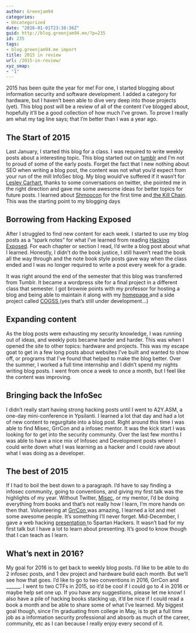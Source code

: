 ```yaml
---
author: Greenjam94
categories:
- Uncategorized
date: "2016-01-01T23:38:36Z"
guid: http://blog.greenjam94.me/?p=235
id: 235
tags:
- blog.greenjam94.me import
title: 2015 in review
url: /2015-in-review/
xyz_smap:
- "1"
---
```


2015 has been quite the year for me! For one, I started blogging about information security and software development. I added a category for hardware, but I haven’t been able to dive very deep into those projects (yet). This blog post will be a review of all of the content I’ve blogged about, hopefully it’ll be a good collection of how much I’ve grown. To prove I really am what my tag line says; that I’m better than I was a year ago.

## The Start of 2015

Last January, I started this blog for a class. I was required to write weekly posts about a interesting topic. This blog started out on [tumblr](http://greenjam94.tumblr.com/) and I’m not to proud of some of the early posts. Forget the fact that I new nothing about SEO when writing a blog post, the content was not what you’d expect from your run of the mill InfoSec blog. My blog would’ve suffered if it wasn’t for [Lesley Carhart](https://twitter.com/hacks4pancakes), thanks to some conversations on twitter, she pointed me in the right direction and gave me some awesome ideas for better topics for future posts. I learned about [Shmoocon](http://shmoocon.org/) for the first time and[ the Kill Chain](http://blog.greenjam94.me/the-kill-chain/). This was the starting point to my blogging days

## Borrowing from Hacking Exposed

After I struggled to find new content for each week. I started to use my blog posts as a “spark notes” for what I’ve learned from reading [Hacking Exposed](http://www.amazon.com/Hacking-Exposed-Network-Security-Solutions/dp/0071613749). For each chapter or section I read, I’d write a blog post about what I learned. Honestly, I didn’t do the book justice, I still haven’t read the book all the way through and the note book style posts gave way when the class ended and I was no longer required to write a post every week for a grade.

It was right around the end of the semester that this blog was transferred from Tumblr. It became a wordpress site for a final project in a different class that semester. I got brownie points with my professor for hosting a blog and being able to maintain it along with my [homepage ](http://greenjam94.me/)and a side project called [COGSS ](http://blog.greenjam94.me/cogss/)(yes that’s still under development…)

## Expanding content

As the blog posts were exhausting my security knowledge, I was running out of ideas, and weekly pots became harder and harder. This was when I opened the site to other topics: hardware and projects. This was my escape goat to get in a few long posts about websites I’ve built and wanted to show off, or programs that I’ve found that helped to make the blog better. Over the summer, I worked a full time internship and I didn’t spend my nights writing blog posts. I went from once a week to once a month, but I feel like the content was improving.

## Bringing back the InfoSec

I didn’t really start having strong hacking posts until I went to A2Y.ASM, a one-day mini-conference in Ypsilanti. I learned a lot that day and had a lot of new content to regurgitate into a blog post. Right around this time I was able to find Misec, GrrCon and a infosec mentor. It was the kick start I was looking for to get into the security community. Over the last few months I was able to have a nice mix of Infosec and Development posts where I could write down what I was learning as a hacker and I could rave about what I was doing as a developer.

## The best of 2015

If I had to boil the best down to a paragraph. I’d have to say finding a infosec community, going to conventions, and giving my first talk was the highlights of my year. Without Twitter, [Misec](http://michsec.org/), or my mentor, I’d be doing everything from books and that’s not really how I learn, I’m more hands on then that. Volunteering at [GrrCon ](http://grrcon.com/)was amazing, I learned a lot and met some awesome people. It’s something I’ll never forget. Mid-December, I gave a web hacking [presentation ](http://blog.greenjam94.me/web-app-hacking/)to Spartan Hackers. It wasn’t bad for my first talk but I have a lot to learn about presenting. It’s good to know though that I can teach as I learn.

## What’s next in 2016?

My goal for 2016 is to get back to weekly blog posts. I’d like to be able to do 2 infosec posts, and 1 dev project and hardware build each month. But we’ll see how that goes. I’d like to go to two conventions in 2016, GrrCon and \_\_\_\_\_\_. I went to two CTFs in 2015, so it’d be cool if I could go to 4 in 2016 or maybe help set one up. If you have any suggestions, please let me know! I also have a pile of hacking books stacking up, it’d be nice if I could read a book a month and be able to share some of what I’ve learned. My biggest goal though, since I’m graduating from college in May, is to get a full time job as a information security professional and absorb as much of the career, community, etc as I can because I really enjoy every second of it.
